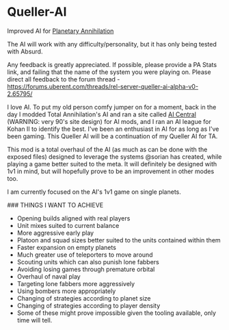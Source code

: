 Queller-AI
==========

Improved AI for [Planetary Annihilation](http://www.uberent.com/pa)

The AI will work with any difficulty/personality, but it has only being tested with Absurd.

Any feedback is greatly appreciated. If possible, please provide a PA Stats link, and failing that the name of the system you were playing on. Please direct all feedback to the forum thread - https://forums.uberent.com/threads/rel-server-queller-ai-alpha-v0-2.65795/

I love AI. To put my old person comfy jumper on for a moment, back in the day I modded Total Annihilation's AI and ran a site called [AI Central](http://aicentral.tauniverse.com) (WARNING: very 90's site design) for AI mods, and I ran an AI league for Kohan II to identify the best. I've been an enthusiast in AI for as long as I've been gaming. This Queller AI will be a continuation of my Queller AI for TA.

This mod is a total overhaul of the AI (as much as can be done with the exposed files) designed to leverage the systems @sorian has created, while playing a game better suited to the meta. It will definitely be designed with 1v1 in mind, but will hopefully prove to be an improvement in other modes too.

I am currently focused on the AI's 1v1 game on single planets.

### THINGS I WANT TO ACHIEVE

- Opening builds aligned with real players
- Unit mixes suited to current balance
- More aggressive early play
- Platoon and squad sizes better suited to the units contained within them
- Faster expansion on empty planets
- Much greater use of teleporters to move around
- Scouting units which can also punish lone fabbers
- Avoiding losing games through premature orbital
- Overhaul of naval play
- Targeting lone fabbers more aggressively
- Using bombers more appropriately
- Changing of strategies according to planet size
- Changing of strategies according to player density
- Some of these might prove impossible given the tooling available, only time will tell.

